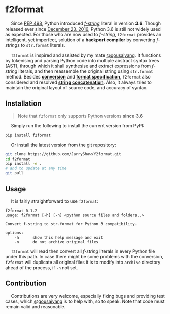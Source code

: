 # f2format

&emsp; Since [PEP 498](https://www.python.org/dev/peps/pep-0498/), Python introduced *[f-string](https://docs.python.org/3/reference/lexical_analysis.html#formatted-string-literals)* literal in version __3.6__. Though released ever since [December 23, 2016](https://docs.python.org/3.6/whatsnew/changelog.html#python-3-6-0-final), Python 3.6 is still not widely used as expected. For those who are now used to *f-string*, `f2format` provides an intelligent, yet imperfect, solution of a **backport compiler** by converting *f-string*s to `str.format` literals.

&emsp; `f2format` is inspired and assisted by my mate [@gousaiyang](https://github.com/gousaiyang). It functions by tokenising and parsing Python code into multiple abstract syntax trees (AST), through which it shall synthesise and extract expressions from *f-string* literals, and then reassemble the original string using `str.format` method. Besides **[conversion](https://docs.python.org/3/library/string.html#format-string-syntax)** and **[format specification](https://docs.python.org/3/library/string.html#formatspec)**, `f2format` also considered and resolved **[string concatenation](https://docs.python.org/3/reference/lexical_analysis.html#string-literal-concatenation)**. Also, it always tries to maintain the original layout of source code, and accuracy of syntax.

## Installation

> Note that `f2format` only supports Python versions __since 3.6__

&emsp; Simply run the following to install the current version from PyPI:

```sh
pip install f2format
```

&emsp; Or install the latest version from the git repository:

```sh
git clone https://github.com/JarryShaw/f2format.git
cd f2format
pip install -e .
# and to update at any time
git pull
```

## Usage

&emsp; It is fairly straightforward to use `f2format`:

```
f2format 0.1.2
usage: f2format [-h] [-n] <python source files and folders..>

Convert f-string to str.format for Python 3 compatibility.

options:
    -h      show this help message and exit
    -n      do not archive original files
```

&emsp; `f2format` will read then convert all *f-string* literals in every Python file under this path. In case there might be some problems with the conversion, `f2format` will duplicate all original files it is to modify into `archive` directory ahead of the process, if `-n` not set.

## Contribution

&emsp; Contributions are very welcome, especially fixing bugs and providing test cases, which [@gousaiyang](https://github.com/gousaiyang) is to help with, so to speak. Note that code must remain valid and reasonable.
